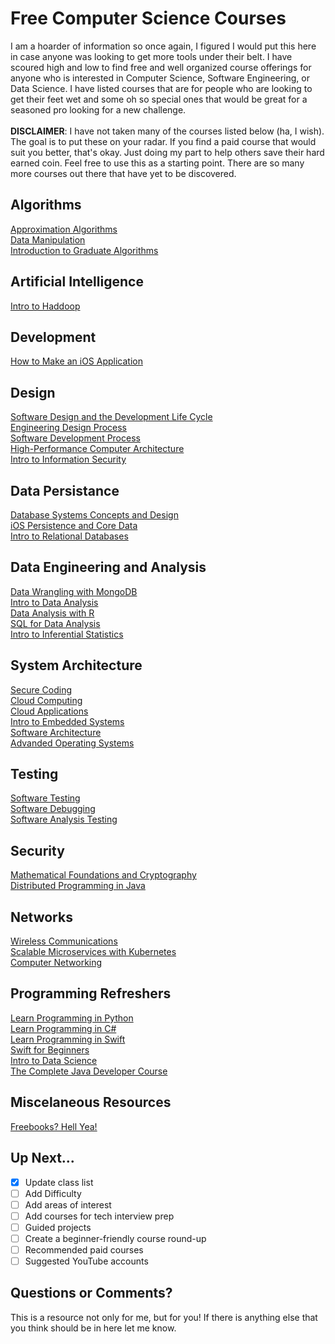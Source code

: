 # Free Computer Science Courses
I am a hoarder of information so once again, I figured I would put this here in case anyone was looking to get more tools under their belt. I have scoured high and low to find free and well organized course offerings for anyone who is interested in Computer Science, Software Engineering, or Data Science. I have listed courses that are for people who are looking to get their feet wet and some oh so special ones that would be great for a seasoned pro looking for a new challenge.
\
\
**DISCLAIMER**: I have not taken many of the courses listed below (ha, I wish). The goal is to put these on your radar. If you find a paid course that would suit you better, that's okay. Just doing my part to help others save their hard earned coin. Feel free to use this as a starting point. There are so many more courses out there that have yet to be discovered.


## Algorithms
[Approximation Algorithms](https://www.coursera.org/learn/approximation-algorithms?utm_medium=coursera&utm_source=looker&utm_campaign=coursematch) \
[Data Manipulation](https://www.coursera.org/learn/data-manipulation?utm_medium=coursera&utm_source=looker&utm_campaign=coursematch) \
[Introduction to Graduate Algorithms](https://www.udacity.com/course/introduction-to-graduate-algorithms--ud401) 


## Artificial Intelligence
[Intro to Haddoop](https://www.udacity.com/course/intro-to-hadoop-and-mapreduce--ud617) 

## Development
[How to Make an iOS Application](https://www.udacity.com/course/how-to-make-an-ios-app--ud607) 

## Design
[Software Design and the Development Life Cycle](https://www.coursera.org/learn/software-design-development-life-cycle?utm_medium=coursera&utm_source=looker&utm_campaign=coursematch) \
[Engineering Design Process](https://www.coursera.org/learn/engineering-design-process-fusion-360?utm_medium=coursera&utm_source=looker&utm_campaign=coursematch) \
[Software Development Process](https://www.udacity.com/course/software-development-process--ud805) \
[High-Performance Computer Architecture](https://www.udacity.com/course/high-performance-computer-architecture--ud007) \
[Intro to Information Security](https://www.udacity.com/course/intro-to-information-security--ud459) 

## Data Persistance
[Database Systems Concepts and Design](https://www.udacity.com/course/database-systems-concepts-design--ud150) \
[iOS Persistence and Core Data](https://www.udacity.com/course/ios-persistence-and-core-data--ud325) \
[Intro to Relational Databases](https://www.udacity.com/course/intro-to-relational-databases--ud197) 


## Data Engineering and Analysis
[Data Wrangling with MongoDB](https://www.udacity.com/course/data-wrangling-with-mongodb--ud032) \
[Intro to Data Analysis](https://www.udacity.com/course/intro-to-data-analysis--ud170) \
[Data Analysis with R](https://www.udacity.com/course/data-analysis-with-r--ud651) \
[SQL for Data Analysis](https://www.udacity.com/course/sql-for-data-analysis--ud198) \
[Intro to Inferential Statistics](https://www.udacity.com/course/intro-to-inferential-statistics--ud201) 



## System Architecture
[Secure Coding](https://www.coursera.org/specializations/secure-coding-practices#enroll) \
[Cloud Computing](https://www.coursera.org/learn/cloud-computing?utm_medium=coursera&utm_source=looker&utm_campaign=coursematch) \
[Cloud Applications](https://www.coursera.org/learn/cloud-applications-part1?utm_medium=coursera&utm_source=looker&utm_campaign=coursematch) \
[Intro to Embedded Systems](https://www.coursera.org/learn/introduction-embedded-systems?utm_medium=coursera&utm_source=looker&utm_campaign=coursematch) \
[Software Architecture](https://www.udacity.com/course/software-architecture-design--ud821) \
[Advanded Operating Systems](https://www.udacity.com/course/advanced-operating-systems--ud189)


## Testing
[Software Testing](https://www.udacity.com/course/software-testing--cs258) \
[Software Debugging](https://www.udacity.com/course/software-debugging--cs259) \
[Software Analysis Testing](https://www.udacity.com/course/software-analysis-testing--ud333)


## Security
[Mathematical Foundations and Cryptography](https://www.coursera.org/learn/mathematical-foundations-cryptography?utm_medium=coursera&utm_source=looker&utm_campaign=coursematch) \
[Distributed Programming in Java](https://www.coursera.org/learn/distributed-programming-in-java?utm_medium=coursera&utm_source=looker&utm_campaign=coursematch) 


## Networks
[Wireless Communications](https://www.coursera.org/learn/wireless-communications?utm_medium=coursera&utm_source=looker&utm_campaign=coursematch) \
[Scalable Microservices with Kubernetes](https://www.udacity.com/course/scalable-microservices-with-kubernetes--ud615) \
[Computer Networking](https://www.udacity.com/course/computer-networking--ud436) 


## Programming Refreshers
[Learn Programming in Python](https://www.coursera.org/projects/learn-programming-python) \
[Learn Programming in C#](https://www.coursera.org/projects/learn-programming-csharp) \
[Learn Programming in Swift](https://www.udacity.com/course/learn-swift-programming-syntax--ud902) \
[Swift for Beginners](https://www.udacity.com/course/swift-for-beginners--ud1022) \
[Intro to Data Science](https://www.udacity.com/course/intro-to-data-science--ud359) \
[The Complete Java Developer Course](https://www.udemy.com/course/java-the-complete-java-developer-course/) 

## Miscelaneous Resources
[Freebooks? Hell Yea!](http://freetechbooks.com/)

## Up Next...
- [x] Update class list
- [ ] Add Difficulty
- [ ] Add areas of interest
- [ ] Add courses for tech interview prep
- [ ] Guided projects
- [ ] Create a beginner-friendly course round-up
- [ ] Recommended paid courses
- [ ] Suggested YouTube accounts

## Questions or Comments?
This is a resource not only for me, but for you! If there is anything else that you think should be in here let me know.
